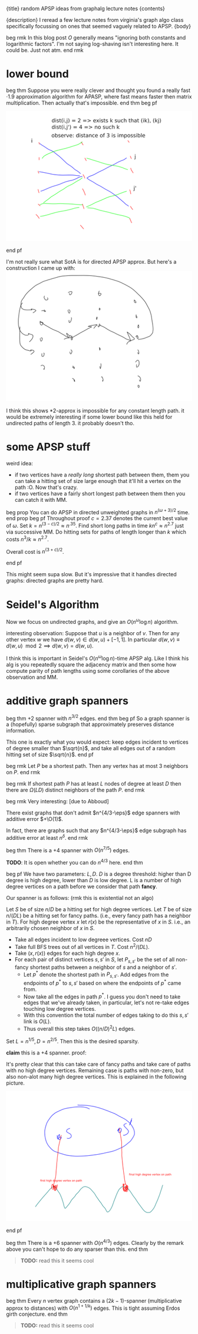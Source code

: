 {title}
random APSP ideas from graphalg lecture notes
{contents}

{description}
I reread a few lecture notes from virginia's graph algo class
specifically focussing on ones that seemed vaguely related to
APSP.
{body}

beg rmk
In this blog post $O$ generally means "ignoring both constants
and logarithmic factors".
I'm not saying log-shaving isn't interesting here. It could be.
Just not atm.
end rmk

# lower bound

beg thm
Suppose you were really clever and thought you found a really
fast $\cdot 1.9$ approximation algorithm for APASP, where fast
means faster then matrix multiplication. Then actually that's
impossible.
end thm
beg pf

![ink_img004](images/ink_img004.png)

end pf

I'm not really sure what SotA is for directed APSP approx.
But here's a construction I came up with:
![ink_img005](images/ink_img005.png)

I think this shows $*2$-approx is impossible for any constant
length path.
it would be extremely interesting if some lower bound like this
held for undirected paths of length 3. it probably doesn't tho.

# some APSP stuff

weird idea:
 
- if two vertices have a *really long* shortest path between
    them, them you can take a hitting set of size large enough
    that it'll hit a vertex on the path :O. Now that's crazy.
- if two vertices have a fairly short longest path between them
    then you can catch it with MM.

beg prop
You can do APSP in directed unweighted graphs in $n^{(\omega+3)/2}$ time.
end prop
beg pf
Throughout proof $c=2.37$ denotes the current best value of $\omega$.
Set $k=n^{(3-c)/2}\approx n^{.35}$.
Find short long paths in time $kn^{c} \approx n^{2.7}$ just via
successive MM.
Do hitting sets for paths of length longer than $k$ which costs
$n^{3}/k \approx n^{2.7}$.

Overall cost is $n^{(3+c)/2}$.

end pf

This might seem supa slow. But it's impressive that it handles
directed graphs: directed graphs are pretty hard.

# Seidel's Algorithm
Now we focus on undirected graphs, and give an $O(n^{\omega}\log
n)$ algorithm.

interesting observation:
Suppose that $u$ is a neighbor of $v$. 
Then for any other vertex $w$ we have $d(w, v) \in d(w, u)+[-1,1]$.
In particular $d(w,v)\equiv d(w,u)\mod 2\implies d(w,v)=d(w,u)$.

I think this is important in Seidel's $O(n^{\omega}\log n)$-time
APSP alg. 
Like I think his alg is you repeatedly square the adjacency
matrix and then some how compute parity of path lengths using
some corollaries of the above observation and MM.

# additive graph spanners

beg thm
+2 spanner with $n^{3/2}$ edges.
end thm
beg pf
So a graph spanner is a (hopefully) sparse subgraph that
approximately preserves distance information.

This one is exactly what you would expect: 
keep edges incident to vertices of degree smaller than
$\sqrt{n}$, and take all edges out of a random hitting set of
size $\sqrt{n}$.
end pf

beg rmk
Let $P$ be a shortest path. 
Then any vertex has at most $3$ neighbors on $P$. 
end rmk

beg rmk
If shortest path $P$ has at least $L$ nodes of degree at least $D$ then there are $\Omega(LD)$ distinct neighbors of the path $P$.
end rmk


beg rmk
Very interesting: [due to Abboud]

There exist graphs that don't admit $n^{4/3-\eps}$ edge spanners
with additive error $+\O(1)$.

In fact, there are graphs such that any $n^{4/3-\eps}$ edge
subgraph has additive error at least $n^{\delta}$.
end rmk

beg thm
There is a $+4$ spanner with $O(n^{7/5})$ edges.

**TODO**: It is open whether you can do $n^{4/3}$ here.
end thm

beg pf
We have two parameters: $L, D$. $D$ is a degree threshold: higher
than D degree is high degree, lower than $D$ is low degree.
L is a number  of high degree vertices on a path before we
consider that path **fancy**.

Our spanner is as follows: (rmk this is existential not an algo)

Let $S$ be of size $n/D$ be a hitting set for high degree
vertices. 
Let $T$ be of size $n/(DL)$ be  a hitting set for fancy paths.
(i.e., every fancy path has a neighbor in $T$).
For high degree vertex $x$ let $r(x)$ be the representative of $x$ in $S$. i.e., an arbitrarily chosen neighbor of $x$ in $S$.

- Take all edges incident to low degreee vertices. Cost $nD$
- Take full BFS trees out of all vertices in $T$. Cost
    $n^2/(DL)$.
- Take $(x, r(x))$ edges for each high degree $x$.
- For each pair of distinct vertices $s,s'$ in  $S$, let $P_{s,s'}$ be the set of all non-fancy shortest paths between a neighbor of $s$ and a neighbor of $s'$. 
  - Let $p^{*}$ denote the shortest path in $P_{s, s'}$. Add edges
    from the endpoints of  $p^{*}$ to $s,s'$ based on where the
    endpoints of $p^{*}$ came from.
  - Now take all the edges in path $p^{*}$. I guess you don't
      need to take edges that we've already taken, in particular,
      let's not re-take edges touching low degree vertices.
  - With this convention the total number of edges taking to do
      this $s,s'$ link is $O(L)$. 
  - Thus overall this step takes $O((n/D)^2 L)$ edges.

Set $L=n^{1/5}, D = n^{2/5}.$ Then this is the desired sparsity. 

**claim** this is a $+4$ spanner.
proof:

It's pretty clear that this can take care of fancy paths and take
care of paths with no high degree vertices. 
Remaining case is paths with non-zero, but also non-alot many high degree vertices.
This is explained in the following picture.

![ink_img003](images/ink_img003.png)

end pf

beg thm
There is a $+6$ spanner with $O(n^{4/3})$ edges.
Clearly by the remark above you can't hope to do any sparser than
this.
end thm

> **TODO:** read this it seems cool


# multiplicative graph spanners

beg thm
Every $n$ vertex graph contains a $(2k-1)$-spanner
(multiplicative approx to distances) with $O(n^{1+1/k})$ edges. 
This is tight assuming Erdos girth conjecture.
end thm

> **TODO:** read this it seems cool

